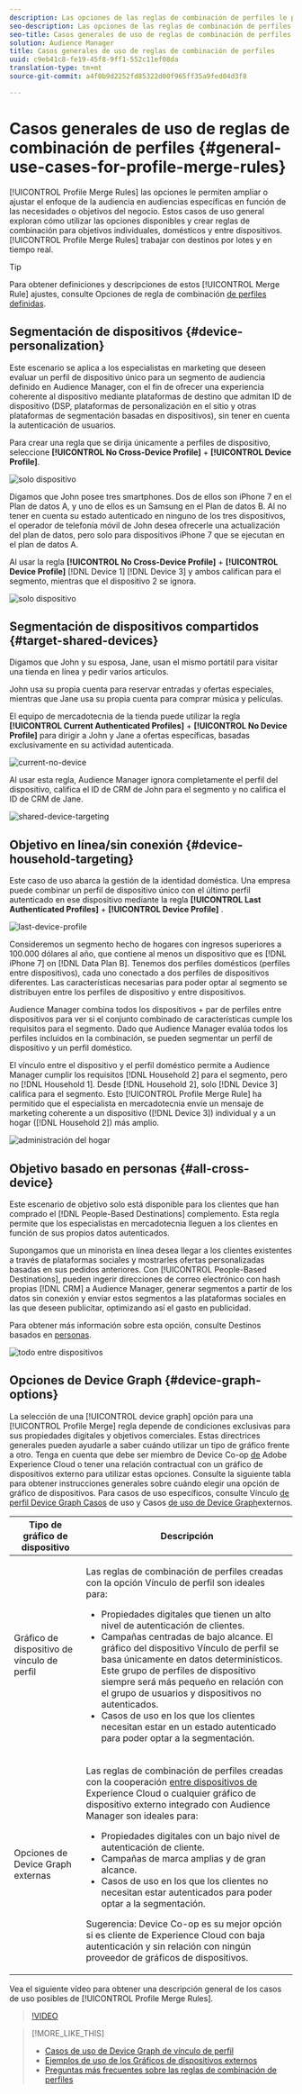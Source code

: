 ```yaml
---
description: Las opciones de las reglas de combinación de perfiles le permiten ampliar o ajustar el enfoque de la audiencia en audiencias específicas en función de necesidades comerciales o objetivos. Estos casos de uso general exploran cómo utilizar las opciones disponibles y crear reglas de combinación para objetivos individuales, domésticos y entre dispositivos.
seo-description: Las opciones de las reglas de combinación de perfiles le permiten ampliar o ajustar el enfoque de la audiencia en audiencias específicas en función de necesidades comerciales o objetivos. Estos casos de uso general exploran cómo utilizar las opciones disponibles y crear reglas de combinación para objetivos individuales, domésticos y entre dispositivos.
seo-title: Casos generales de uso de reglas de combinación de perfiles
solution: Audience Manager
title: Casos generales de uso de reglas de combinación de perfiles
uuid: c9eb41c8-fe19-45f8-9ff1-552c11ef08da
translation-type: tm+mt
source-git-commit: a4f0b9d2252fd85322d00f965ff35a9fed04d3f8

---
```



# Casos generales de uso de reglas de combinación de perfiles {#general-use-cases-for-profile-merge-rules}

[!UICONTROL Profile Merge Rules] las opciones le permiten ampliar o ajustar el enfoque de la audiencia en audiencias específicas en función de las necesidades o objetivos del negocio. Estos casos de uso general exploran cómo utilizar las opciones disponibles y crear reglas de combinación para objetivos individuales, domésticos y entre dispositivos. [!UICONTROL Profile Merge Rules] trabajar con destinos por lotes y en tiempo real.

>[!TIP]
>
>Para obtener definiciones y descripciones de estos [!UICONTROL Merge Rule] ajustes, consulte Opciones de regla de combinación [de perfiles definidas](merge-rule-definitions.md).

## Segmentación de dispositivos {#device-personalization}

Este escenario se aplica a los especialistas en marketing que deseen evaluar un perfil de dispositivo único para un segmento de audiencia definido en Audience Manager, con el fin de ofrecer una experiencia coherente al dispositivo mediante plataformas de destino que admitan ID de dispositivo (DSP, plataformas de personalización en el sitio y otras plataformas de segmentación basadas en dispositivos), sin tener en cuenta la autenticación de usuarios.

Para crear una regla que se dirija únicamente a perfiles de dispositivo, seleccione **[!UICONTROL No Cross-Device Profile]** + **[!UICONTROL Device Profile]**.

![solo dispositivo](assets/device-only.png)

Digamos que John posee tres smartphones. Dos de ellos son iPhone 7 en el Plan de datos A, y uno de ellos es un Samsung en el Plan de datos B. Al no tener en cuenta su estado autenticado en ninguno de los tres dispositivos, el operador de telefonía móvil de John desea ofrecerle una actualización del plan de datos, pero solo para dispositivos iPhone 7 que se ejecutan en el plan de datos A.

Al usar la regla **[!UICONTROL No Cross-Device Profile]** + **[!UICONTROL Device Profile]** [!DNL Device 1] [!DNL Device 3] y ambos califican para el segmento, mientras que el dispositivo 2 se ignora.

![solo dispositivo](assets/device-management.png)

## Segmentación de dispositivos compartidos {#target-shared-devices}

Digamos que John y su esposa, Jane, usan el mismo portátil para visitar una tienda en línea y pedir varios artículos.

John usa su propia cuenta para reservar entradas y ofertas especiales, mientras que Jane usa su propia cuenta para comprar música y películas.

El equipo de mercadotecnia de la tienda puede utilizar la regla **[!UICONTROL Current Authenticated Profiles]** + **[!UICONTROL No Device Profile]** para dirigir a John y Jane a ofertas específicas, basadas exclusivamente en su actividad autenticada.

![current-no-device](assets/current-no-device.png)

Al usar esta regla, Audience Manager ignora completamente el perfil del dispositivo, califica el ID de CRM de John para el segmento y no califica el ID de CRM de Jane.

![shared-device-targeting](assets/shared-device-targeting.png)

## Objetivo en línea/sin conexión {#device-household-targeting}

Este caso de uso abarca la gestión de la identidad doméstica. Una empresa puede combinar un perfil de dispositivo único con el último perfil autenticado en ese dispositivo mediante la regla **[!UICONTROL Last Authenticated Profiles]** + **[!UICONTROL Device Profile]** .

![last-device-profile](assets/last-device-profile.png)

Consideremos un segmento hecho de hogares con ingresos superiores a 100.000 dólares al año, que contiene al menos un dispositivo que es [!DNL iPhone 7] on [!DNL Data Plan B]. Tenemos dos perfiles domésticos (perfiles entre dispositivos), cada uno conectado a dos perfiles de dispositivos diferentes. Las características necesarias para poder optar al segmento se distribuyen entre los perfiles de dispositivo y entre dispositivos.

Audience Manager combina todos los dispositivos + par de perfiles entre dispositivos para ver si el conjunto combinado de características cumple los requisitos para el segmento. Dado que Audience Manager evalúa todos los perfiles incluidos en la combinación, se pueden segmentar un perfil de dispositivo y un perfil doméstico.

El vínculo entre el dispositivo y el perfil doméstico permite a Audience Manager cumplir los requisitos [!DNL Household 2] para el segmento, pero no [!DNL Household 1]. Desde [!DNL Household 2], solo [!DNL Device 3] califica para el segmento. Esto [!UICONTROL Profile Merge Rule] ha permitido que el especialista en mercadotecnia envíe un mensaje de marketing coherente a un dispositivo ([!DNL Device 3]) individual y a un hogar ([!DNL Household 2]) más amplio.

![administración del hogar](assets/household-management.png)

## Objetivo basado en personas {#all-cross-device}

Este escenario de objetivo solo está disponible para los clientes que han comprado el [!DNL People-Based Destinations] complemento. Esta regla permite que los especialistas en mercadotecnia lleguen a los clientes en función de sus propios datos autenticados.

Supongamos que un minorista en línea desea llegar a los clientes existentes a través de plataformas sociales y mostrarles ofertas personalizadas basadas en sus pedidos anteriores. Con [!UICONTROL People-Based Destinations], pueden ingerir direcciones de correo electrónico con hash propias [!DNL CRM] a Audience Manager, generar segmentos a partir de los datos sin conexión y enviar estos segmentos a las plataformas sociales en las que deseen publicitar, optimizando así el gasto en publicidad.

Para obtener más información sobre esta opción, consulte Destinos basados en [personas](../destinations/people-based-destinations-overview.md).

![todo entre dispositivos](assets/all-cross-device.png)

## Opciones de Device Graph {#device-graph-options}

La selección de una [!UICONTROL device graph] opción para una [!UICONTROL Profile Merge] regla depende de condiciones exclusivas para sus propiedades digitales y objetivos comerciales. Estas directrices generales pueden ayudarle a saber cuándo utilizar un tipo de gráfico frente a otro. Tenga en cuenta que debe ser miembro de Device Co-op [de](https://docs.adobe.com/content/help/en/device-co-op/using/home.html) Adobe Experience Cloud o tener una relación contractual con un gráfico de dispositivos externo para utilizar estas opciones. Consulte la siguiente tabla para obtener instrucciones generales sobre cuándo elegir una opción de gráfico de dispositivos. Para casos de uso específicos, consulte Vínculo [de perfil Device Graph Casos](profile-link-use-case.md) de uso y Casos [de uso de Device Graph](external-graph-use-cases.md)externos.

<table id="table_66D9152D4FF040A186003272D456625D"> 
 <thead> 
  <tr> 
   <th colname="col1" class="entry"> Tipo de gráfico de dispositivo </th> 
   <th colname="col2" class="entry"> Descripción </th> 
  </tr>
 </thead>
 <tbody> 
  <tr> 
   <td colname="col1"> <p><span class="wintitle"> Gráfico de dispositivo de vínculo de perfil</span> </p> </td> 
   <td colname="col2"> <p><span class="wintitle"> Las reglas de combinación</span> de perfiles creadas con la opción Vínculo <span class="wintitle"> de</span> perfil son ideales para: </p> <p> 
     <ul id="ul_FF44FA894BB2448887C8EDA9C8407EF9"> 
      <li id="li_E22505210C664FE6A9AA7C61244B36DA">Propiedades digitales que tienen un alto nivel de autenticación de clientes. </li> 
      <li id="li_BE7112EE611E4DEB95B5C0A2852BFA97">Campañas centradas de bajo alcance. El gráfico del dispositivo Vínculo <span class="wintitle"></span> de perfil se basa únicamente en datos determinísticos. Este grupo de perfiles de dispositivo siempre será más pequeño en relación con el grupo de usuarios y dispositivos no autenticados. </li> 
      <li id="li_5FD9E936A72A4EFE80E694FA2E08E385">Casos de uso en los que los clientes necesitan estar en un estado autenticado para poder optar a la segmentación. </li> 
     </ul> </p> </td> 
  </tr> 
  <tr> 
   <td colname="col1"> <p>Opciones de Device Graph externas </p> </td> 
   <td colname="col2"> <p><span class="wintitle"> Las reglas de combinación</span> de perfiles creadas con la cooperación <a href="https://marketing.adobe.com/resources/help/en_US/mcdc/" format="https" scope="external"> entre dispositivos de</a> Experience Cloud o cualquier gráfico de dispositivo externo integrado con <span class="keyword"> Audience Manager</span> son ideales para: </p> <p> 
     <ul id="ul_D76D773988604A619FA4A3BF37F910F0"> 
      <li id="li_969A0755A9E34CBEB2F7331C137B9A26">Propiedades digitales con un bajo nivel de autenticación de cliente. </li> 
      <li id="li_AC78C8B4AD5340FFAC44FE851096C6A6">Campañas de marca amplias y de gran alcance. </li> 
      <li id="li_14AEC54CE34440889A3A36324EC6F497">Casos de uso en los que los clientes no necesitan estar autenticados para poder optar a la segmentación. </li> 
     </ul> </p> <p> <p>Sugerencia: Device Co-op <span class="keyword"> es su mejor opción si es cliente de</span> Experience Cloud <span class="keyword"></span> con baja autenticación y sin relación con ningún proveedor de gráficos de dispositivos. </p> </p> </td> 
  </tr> 
 </tbody> 
</table>

Vea el siguiente vídeo para obtener una descripción general de los casos de uso posibles de [!UICONTROL Profile Merge Rules].

>[!VIDEO](https://video.tv.adobe.com/v/28975/?captions=spa)

>[!MORE_LIKE_THIS]
>
>* [Casos de uso de Device Graph de vínculo de perfil](profile-link-use-case.md)
>* [Ejemplos de uso de los Gráficos de dispositivos externos](external-graph-use-cases.md)
>* [Preguntas más frecuentes sobre las reglas de combinación de perfiles](../../faq/faq-profile-merge.md)

